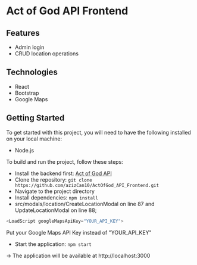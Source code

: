 # Act of God API Frontend

## Features

* Admin login
* CRUD location operations

## Technologies
* React
* Bootstrap
* Google Maps

## Getting Started
To get started with this project, you will need to have the following installed on your local machine:

* Node.js

To build and run the project, follow these steps:

* Install the backend first: [Act of God API](https://github.com/ahmettyavzz/ActOfGod_API)
* Clone the repository: `git clone https://github.com/azizCan10/ActOfGod_API_Frontend.git`
* Navigate to the project directory
* Install dependencies: `npm install`
* src/modals/location/CreateLocationModal on line 87 and UpdateLocationModal on line 88;
```js
<LoadScript googleMapsApiKey="YOUR_API_KEY">
```
Put your Google Maps API Key instead of "YOUR_API_KEY"
* Start the application: `npm start`

-> The application will be available at http://localhost:3000